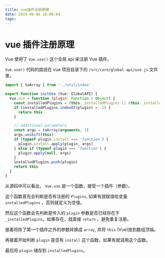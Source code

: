 ```yaml
---
title: vue插件注册原理
date: 2019-06-06 18:08:04
tags:
---
```



# vue 插件注册原理

Vue 使用了 `Vue.use()` 这个全局 api 来注册 Vue 插件。

`Vue.use()` 代码的路径在 vue 项目目录下的 `/src/core/global-api/use.js` 文件里。

```js
import { toArray } from '../util/index'

export function initUse (Vue: GlobalAPI) {
  Vue.use = function (plugin: Function | Object) {
    const installedPlugins = (this._installedPlugins || (this._installedPlugins = []))
    if (installedPlugins.indexOf(plugin) > -1) {
      return this
    }

    // additional parameters
    const args = toArray(arguments, 1)
    args.unshift(this)
    if (typeof plugin.install === 'function') {
      plugin.install.apply(plugin, args)
    } else if (typeof plugin === 'function') {
      plugin.apply(null, args)
    }
    installedPlugins.push(plugin)
    return this
  }
}
```
从源码中可以看出， `Vue.use` 是一个函数，接受一个插件（参数）。

这个函数首先会判断是否有注册的 `Plugins`, 如果有就赋值给变量 `installedPlugins` ，否则就定义为空值。

然后这个函数会先判断是传入的 `plugin` 参数是否已经存在于 `_installedPlugins`。如果存在，就直接 `return` ，避免重复注册。

接着将除了第一个插件之外的参数转换成 `array`, 并将 `this` (Vue)放到数组顶端。

再接着开始判断 `plugin` 是否有 `install` 这个函数，如果有就调用这个函数。

最后将 `plugin` 储存到 `installedPlugins`。


